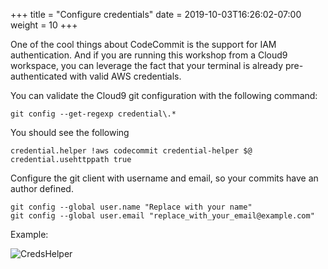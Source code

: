 +++
title = "Configure credentials"
date = 2019-10-03T16:26:02-07:00
weight = 10
+++

One of the cool things about CodeCommit is the support for IAM authentication. And if you are running this workshop from a Cloud9 workspace, you can leverage the fact that your terminal is already pre-authenticated with valid AWS credentials.

You can validate the Cloud9 git configuration with the following command:

```
git config --get-regexp credential\.*
```

You should see the following

```
credential.helper !aws codecommit credential-helper $@
credential.usehttppath true
```

Configure the git client with username and email, so your commits have an author defined.

```
git config --global user.name "Replace with your name"
git config --global user.email "replace_with_your_email@example.com"
```

Example:

![CredsHelper](/images/screenshot-creds-helper.png)